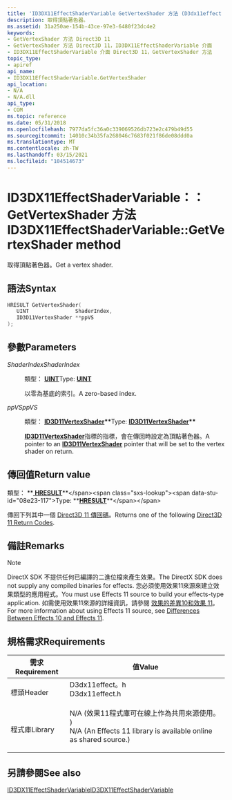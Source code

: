 ```yaml
---
title: 'ID3DX11EffectShaderVariable GetVertexShader 方法 (D3dx11effect .h) '
description: 取得頂點著色器。
ms.assetid: 31a250ae-154b-43ce-97e3-6480f23dc4e2
keywords:
- GetVertexShader 方法 Direct3D 11
- GetVertexShader 方法 Direct3D 11，ID3DX11EffectShaderVariable 介面
- ID3DX11EffectShaderVariable 介面 Direct3D 11，GetVertexShader 方法
topic_type:
- apiref
api_name:
- ID3DX11EffectShaderVariable.GetVertexShader
api_location:
- N/A
- N/A.dll
api_type:
- COM
ms.topic: reference
ms.date: 05/31/2018
ms.openlocfilehash: 7977da5fc36a0c339069526db723e2c479b49d55
ms.sourcegitcommit: 14010c34b35fa268046c7683f021f86de08ddd0a
ms.translationtype: MT
ms.contentlocale: zh-TW
ms.lasthandoff: 03/15/2021
ms.locfileid: "104514673"
---
```

# <a name="id3dx11effectshadervariablegetvertexshader-method"></a><span data-ttu-id="08e23-106">ID3DX11EffectShaderVariable：： GetVertexShader 方法</span><span class="sxs-lookup"><span data-stu-id="08e23-106">ID3DX11EffectShaderVariable::GetVertexShader method</span></span>

<span data-ttu-id="08e23-107">取得頂點著色器。</span><span class="sxs-lookup"><span data-stu-id="08e23-107">Get a vertex shader.</span></span>

## <a name="syntax"></a><span data-ttu-id="08e23-108">語法</span><span class="sxs-lookup"><span data-stu-id="08e23-108">Syntax</span></span>


```C++
HRESULT GetVertexShader(
   UINT               ShaderIndex,
   ID3D11VertexShader **ppVS
);
```



## <a name="parameters"></a><span data-ttu-id="08e23-109">參數</span><span class="sxs-lookup"><span data-stu-id="08e23-109">Parameters</span></span>

<dl> <dt>

<span data-ttu-id="08e23-110">*ShaderIndex*</span><span class="sxs-lookup"><span data-stu-id="08e23-110">*ShaderIndex*</span></span> 
</dt> <dd>

<span data-ttu-id="08e23-111">類型： **[ **UINT**](/windows/desktop/WinProg/windows-data-types)**</span><span class="sxs-lookup"><span data-stu-id="08e23-111">Type: **[**UINT**](/windows/desktop/WinProg/windows-data-types)**</span></span>

<span data-ttu-id="08e23-112">以零為基底的索引。</span><span class="sxs-lookup"><span data-stu-id="08e23-112">A zero-based index.</span></span>

</dd> <dt>

<span data-ttu-id="08e23-113">*ppVS*</span><span class="sxs-lookup"><span data-stu-id="08e23-113">*ppVS*</span></span> 
</dt> <dd>

<span data-ttu-id="08e23-114">類型： **[ **ID3D11VertexShader**](/windows/win32/api/d3d11/nn-d3d11-id3d11vertexshader)\*\***</span><span class="sxs-lookup"><span data-stu-id="08e23-114">Type: **[**ID3D11VertexShader**](/windows/win32/api/d3d11/nn-d3d11-id3d11vertexshader)\*\***</span></span>

<span data-ttu-id="08e23-115">[**ID3D11VertexShader**](/windows/win32/api/d3d11/nn-d3d11-id3d11vertexshader)指標的指標，會在傳回時設定為頂點著色器。</span><span class="sxs-lookup"><span data-stu-id="08e23-115">A pointer to an [**ID3D11VertexShader**](/windows/win32/api/d3d11/nn-d3d11-id3d11vertexshader) pointer that will be set to the vertex shader on return.</span></span>

</dd> </dl>

## <a name="return-value"></a><span data-ttu-id="08e23-116">傳回值</span><span class="sxs-lookup"><span data-stu-id="08e23-116">Return value</span></span>

<span data-ttu-id="08e23-117">類型： **[ **HRESULT**](https://msdn.microsoft.com/library/Bb401631(v=MSDN.10).aspx)**</span><span class="sxs-lookup"><span data-stu-id="08e23-117">Type: **[**HRESULT**](https://msdn.microsoft.com/library/Bb401631(v=MSDN.10).aspx)**</span></span>

<span data-ttu-id="08e23-118">傳回下列其中一個 [Direct3D 11 傳回碼](d3d11-graphics-reference-returnvalues.md)。</span><span class="sxs-lookup"><span data-stu-id="08e23-118">Returns one of the following [Direct3D 11 Return Codes](d3d11-graphics-reference-returnvalues.md).</span></span>

## <a name="remarks"></a><span data-ttu-id="08e23-119">備註</span><span class="sxs-lookup"><span data-stu-id="08e23-119">Remarks</span></span>

> [!Note]  
> <span data-ttu-id="08e23-120">DirectX SDK 不提供任何已編譯的二進位檔來產生效果。</span><span class="sxs-lookup"><span data-stu-id="08e23-120">The DirectX SDK does not supply any compiled binaries for effects.</span></span> <span data-ttu-id="08e23-121">您必須使用效果11來源來建立效果類型的應用程式。</span><span class="sxs-lookup"><span data-stu-id="08e23-121">You must use Effects 11 source to build your effects-type application.</span></span> <span data-ttu-id="08e23-122">如需使用效果11來源的詳細資訊，請參閱 [效果的差異10和效果 11](d3d11-graphics-programming-guide-effects-differences.md)。</span><span class="sxs-lookup"><span data-stu-id="08e23-122">For more information about using Effects 11 source, see [Differences Between Effects 10 and Effects 11](d3d11-graphics-programming-guide-effects-differences.md).</span></span>

 

## <a name="requirements"></a><span data-ttu-id="08e23-123">規格需求</span><span class="sxs-lookup"><span data-stu-id="08e23-123">Requirements</span></span>



| <span data-ttu-id="08e23-124">需求</span><span class="sxs-lookup"><span data-stu-id="08e23-124">Requirement</span></span> | <span data-ttu-id="08e23-125">值</span><span class="sxs-lookup"><span data-stu-id="08e23-125">Value</span></span> |
|--------------------|----------------------------------------------------------------------------------------------------------------------------------------------|
| <span data-ttu-id="08e23-126">標頭</span><span class="sxs-lookup"><span data-stu-id="08e23-126">Header</span></span><br/>  | <dl> <span data-ttu-id="08e23-127"><dt>D3dx11effect。h</dt></span><span class="sxs-lookup"><span data-stu-id="08e23-127"><dt>D3dx11effect.h</dt></span></span> </dl>                                                    |
| <span data-ttu-id="08e23-128">程式庫</span><span class="sxs-lookup"><span data-stu-id="08e23-128">Library</span></span><br/> | <dl> <span data-ttu-id="08e23-129"><dt>N/A (效果11程式庫可在線上作為共用來源使用。 ) </dt></span><span class="sxs-lookup"><span data-stu-id="08e23-129"><dt>N/A (An Effects 11 library is available online as shared source.)</dt></span></span> </dl> |



## <a name="see-also"></a><span data-ttu-id="08e23-130">另請參閱</span><span class="sxs-lookup"><span data-stu-id="08e23-130">See also</span></span>

<dl> <dt>

[<span data-ttu-id="08e23-131">ID3DX11EffectShaderVariable</span><span class="sxs-lookup"><span data-stu-id="08e23-131">ID3DX11EffectShaderVariable</span></span>](id3dx11effectshadervariable.md)
</dt> </dl>

 


